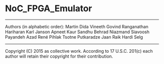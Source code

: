 # NoC_FPGA_Emulator

---------------
Authors (in alphabetic order):
      Martin Dida
      Vineeth Govind
      Ranganathan Hariharan 
      Karl Janson
      Apneet Kaur Sandhu
      Behrad Niazmand
      Siavoosh Payandeh Azad
      René Pihlak
      Tsotne Putkaradze
      Jaan Raik
      Hardi Selg
      
---------------
Copyright (C) 2015 as collective work. According to 17 U.S.C. 201(c) each author will retain their copyright for their contribution.
